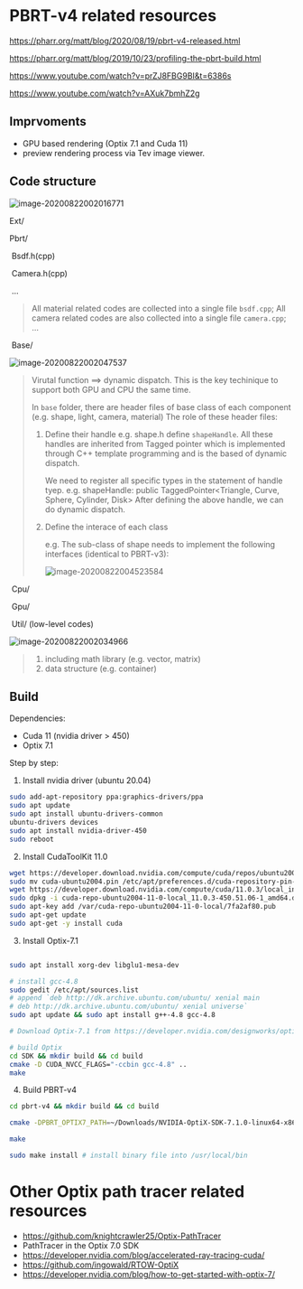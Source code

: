 # PBRT-v4 related resources

https://pharr.org/matt/blog/2020/08/19/pbrt-v4-released.html

https://pharr.org/matt/blog/2019/10/23/profiling-the-pbrt-build.html

https://www.youtube.com/watch?v=prZJ8FBG9BI&t=6386s

https://www.youtube.com/watch?v=AXuk7bmhZ2g

 

## Imprvoments
  - GPU based rendering (Optix 7.1 and Cuda 11)
  - preview rendering process via Tev image viewer.

 

## Code structure

![image-20200822002016771](C:/Users/gaoduan/AppData/Roaming/Typora/typora-user-images/image-20200822002016771.png)

Ext/

Pbrt/

​    Bsdf.h(cpp)

​    Camera.h(cpp)

​    … 
  >  All material related codes are collected into a single file `bsdf.cpp`;
  > All camera related codes are also collected into a single file `camera.cpp`;
  > ...


​    Base/

![image-20200822002047537](C:/Users/gaoduan/AppData/Roaming/Typora/typora-user-images/image-20200822002047537.png)

> Virutal function ==> dynamic dispatch. This is the key techinique to support both GPU and CPU the same time.
>
> In `base` folder, there are header files of base class of each component (e.g. shape, light, camera, material)
> The role of these header files:
> 1. Define their handle 
>    e.g. shape.h define `shapeHandle`. All these handles are inherited from Tagged pointer which is implemented through C++ template programming and is the based of dynamic dispatch.
>     
>    We need to register all specific types in the statement of handle tyep.
>    e.g. shapeHandle: public TaggedPointer<Triangle, Curve, Sphere, Cylinder, Disk>
>         After defining the above handle, we can do dynamic dispatch.
>
> 2. Define the interace of each class
>   
>    e.g. The sub-class of shape needs to implement the following interfaces (identical to PBRT-v3):
>
>    ![image-20200822004523584](C:/Users/gaoduan/AppData/Roaming/Typora/typora-user-images/image-20200822004523584.png)
>
>    



​    Cpu/

​    Gpu/

​    Util/ (low-level codes)

![image-20200822002034966](C:/Users/gaoduan/AppData/Roaming/Typora/typora-user-images/image-20200822002034966.png)

> 1. including math library (e.g. vector, matrix) 
> 2. data structure (e.g. container)



## Build 

Dependencies:
- Cuda 11 (nvidia driver > 450)
- Optix 7.1

Step by step:

1. Install nvidia driver (ubuntu 20.04)

```bash
sudo add-apt-repository ppa:graphics-drivers/ppa
sudo apt update
sudo apt install ubuntu-drivers-common
ubuntu-drivers devices
sudo apt install nvidia-driver-450
sudo reboot
```



2. Install CudaToolKit 11.0

```bash
wget https://developer.download.nvidia.com/compute/cuda/repos/ubuntu2004/x86_64/cuda-ubuntu2004.pin
sudo mv cuda-ubuntu2004.pin /etc/apt/preferences.d/cuda-repository-pin-600
wget https://developer.download.nvidia.com/compute/cuda/11.0.3/local_installers/cuda-repo-ubuntu2004-11-0-local_11.0.3-450.51.06-1_amd64.deb
sudo dpkg -i cuda-repo-ubuntu2004-11-0-local_11.0.3-450.51.06-1_amd64.deb
sudo apt-key add /var/cuda-repo-ubuntu2004-11-0-local/7fa2af80.pub
sudo apt-get update
sudo apt-get -y install cuda

```

3. Install Optix-7.1

```bash

sudo apt install xorg-dev libglu1-mesa-dev

# install gcc-4.8
sudo gedit /etc/apt/sources.list
# append `deb http://dk.archive.ubuntu.com/ubuntu/ xenial main
# deb http://dk.archive.ubuntu.com/ubuntu/ xenial universe`
sudo apt update && sudo apt install g++-4.8 gcc-4.8

# Download Optix-7.1 from https://developer.nvidia.com/designworks/optix/download

# build Optix
cd SDK && mkdir build && cd build
cmake -D CUDA_NVCC_FLAGS="-ccbin gcc-4.8" ..
make

```

4. Build PBRT-v4

```bash
cd pbrt-v4 && mkdir build && cd build

cmake -DPBRT_OPTIX7_PATH=~/Downloads/NVIDIA-OptiX-SDK-7.1.0-linux64-x86_64 ..

make 

sudo make install # install binary file into /usr/local/bin
```


# Other Optix path tracer related resources 

-  https://github.com/knightcrawler25/Optix-PathTracer 
-  PathTracer in the Optix 7.0 SDK
-  https://developer.nvidia.com/blog/accelerated-ray-tracing-cuda/ 
-  https://github.com/ingowald/RTOW-OptiX 
-  https://developer.nvidia.com/blog/how-to-get-started-with-optix-7/ 